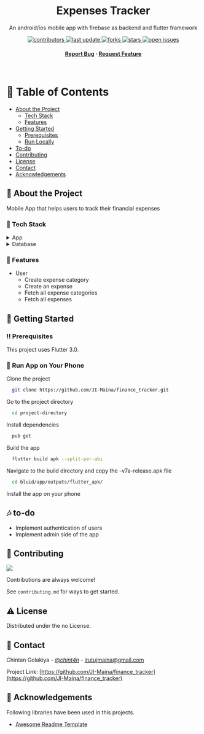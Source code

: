 <!--
Hey, thanks for using the awesome-readme-template template.  
If you have any enhancements, then fork this project and create a pull request 
or just open an issue with the label "enhancement".
Don't forget to give this project a star for additional support ;)
Maybe you can mention me or this repo in the acknowledgements too
-->
<div align="center">
  <h1>Expenses Tracker</h1>
  <p>
    An android/ios mobile app with firebase as backend and flutter framework 
  </p>
  
<!-- Badges -->
<p>
  <a href="https://github.com/JI-Maina/finance_tracker/graphs/contributors">
    <img src="https://img.shields.io/github/contributors/JI-Maina/finance_tracker" alt="contributors" />
  </a>
  <a href="">
    <img src="https://img.shields.io/github/last-commit/JI-Maina/finance_tracker" alt="last update" />
  </a>
  <a href="https://github.com/JI-Maina/finance_tracker/network/members">
    <img src="https://img.shields.io/github/forks/JI-Maina/finance_tracker" alt="forks" />
  </a>
  <a href="https://github.com/JI-Maina/finance_tracker/stargazers">
    <img src="https://img.shields.io/github/stars/JI-Maina/finance_tracker" alt="stars" />
  </a>
  <a href="https://github.com/JI-Maina/finance_tracker/issues/">
    <img src="https://img.shields.io/github/issues/JI-Maina/finance_tracker" alt="open issues" />
  </a>
</p>
   
<h4>
    <a href="https://github.com/JI-Maina/finance_tracker/issues/">Report Bug</a>
  <span> · </span>
    <a href="https://github.com/JI-Maina/finance_tracker/issues/">Request Feature</a>
  </h4>
</div>

<br />

<!-- Table of Contents -->
# :notebook_with_decorative_cover: Table of Contents

- [About the Project](#star2-about-the-project)
  * [Tech Stack](#space_invader-tech-stack)
  * [Features](#dart-features)
- [Getting Started](#toolbox-getting-started)
  * [Prerequisites](#bangbang-prerequisites)
  * [Run Locally](#running-run-locally)
- [To-do](#notes-to-do)
- [Contributing](#wave-contributing)
- [License](#warning-license)
- [Contact](#handshake-contact)
- [Acknowledgements](#gem-acknowledgements)


<!-- About the Project -->
## :star2: About the Project
  Mobile App that helps users to track their financial expenses

<!-- TechStack -->
### :space_invader: Tech Stack

<details>
  <summary>App</summary>
  <ul>
    <li><a href="https://flutter.dev/">Flutter</a></li>
    <li><a href="https://bloclibrary.dev">Bloc</a></li>
    <li><a href="https://docs.flutter.dev/ui/design/material">Material Design</a></li>
  </ul>
</details>

<details>
<summary>Database</summary>
  <ul>
    <li><a href="https://firebase.google.com/">Firebase</a></li>
  </ul>
</details>

<!-- Features -->
### :dart: Features

- User
  - Create expense category
  - Create an expense
  - Fetch all expense categories
  - Fetch all expenses

<!-- Getting Started -->
## 	:toolbox: Getting Started


<!-- Prerequisites -->
### :bangbang: Prerequisites

This project uses Flutter 3.0.

<!-- Run Locally -->
### :running: Run App on Your Phone

Clone the project

```bash
  git clone https://github.com/JI-Maina/finance_tracker.git 
```

Go to the project directory

```bash
  cd project-directory
```

Install dependencies

```bash
  pub get
```

Build the app

```bash
  flutter build apk --split-per-abi
```

Navigate to the build directory and copy the -v7a-release.apk file

```bash
  cd bluid/app/outputs/flutter_apk/
```

Install the app on your phone

<!-- To Do -->
## :notes: to-do
  <ul>
  <li> Implement authentication of users </li>
  <li> Implement admin side of the app </li>
  </ul>
 
<!-- Contributing -->
## :wave: Contributing

<a href="https://github.com/JI-Maina/finance_tracker/graphs/contributors">
  <img src="https://contrib.rocks/image?repo=JI-Maina/finance_tracker" />
</a>


Contributions are always welcome!

See `contributing.md` for ways to get started.




<!-- License -->
## :warning: License

Distributed under the no License. 


<!-- Contact -->
## :handshake: Contact

Chintan Golakiya - [@_chint4n_](https://twitter.com/McMaina_) - irutujmaina@gmail.com

Project Link: [https://github.com/JI-Maina/finance_tracker](https://github.com/JI-Maina/finance_tracker)


<!-- Acknowledgments -->
## :gem: Acknowledgements
Following libraries have been used in this projects.

 - [Awesome Readme Template](https://github.com/Louis3797/awesome-readme-template)

